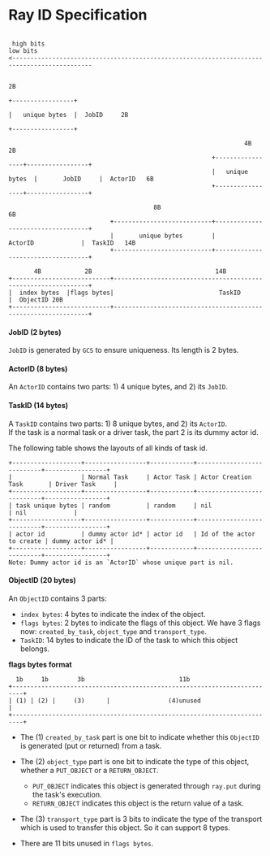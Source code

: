 Ray ID Specification
============================================
```

 high bits                                                                           low bits
<--------------------------------------------------------------------------------------------

                                                                                   2B
                                                                          +-----------------+
                                                                          |   unique bytes  |  JobID     2B
                                                                          +-----------------+

                                                                 4B                2B
                                                        +-----------------+-----------------+
                                                        |   unique bytes  |       JobID     |  ActorID   6B
                                                        +-----------------+-----------------+

                                        8B                               6B
                            +---------------------------+-----------------------------------+
                            |       unique bytes        |               ActorID             |  TaskID   14B
                            +---------------------------+-----------------------------------+

       4B            2B                                  14B
+---------------------------+---------------------------------------------------------------+
|  index bytes  |flags bytes|                             TaskID                            |  ObjectID 20B
+---------------------------+---------------------------------------------------------------+

```
#### JobID (2 bytes)
`JobID` is generated by `GCS` to ensure uniqueness. Its length is 2 bytes.

#### ActorID (8 bytes)
An `ActorID` contains two parts: 1) 4 unique bytes, and 2) its `JobID`.

#### TaskID (14 bytes)
A `TaskID` contains two parts: 1) 8 unique bytes, and 2) its `ActorID`.  
If the task is a normal task or a driver task, the part 2 is its dummy actor id.

The following table shows the layouts of all kinds of task id.
```
+-------------------+-----------------+------------+---------------------------+-----------------+
|                   | Normal Task     | Actor Task | Actor Creation Task       | Driver Task     |
+-------------------+-----------------+------------+---------------------------+-----------------+
| task unique bytes | random          | random     | nil                       | nil             |
+-------------------+-----------------+------------+---------------------------+-----------------+
| actor id          | dummy actor id* | actor id   | Id of the actor to create | dummy actor id* |
+-------------------+-----------------+------------+---------------------------+-----------------+
Note: Dummy actor id is an `ActorID` whose unique part is nil.
```

#### ObjectID (20 bytes)
An `ObjectID` contains 3 parts:
- `index bytes`: 4 bytes to indicate the index of the object.
- `flags bytes`: 2 bytes to indicate the flags of this object. We have 3 flags now: `created_by_task`, `object_type` and `transport_type`.
- `TaskID`: 14 bytes to indicate the ID of the task to which this object belongs.

**flags bytes format**
```
  1b     1b        3b                          11b
+-------------------------------------------------------------------------+
| (1) | (2) |     (3)      |                (4)unused                     |
+-------------------------------------------------------------------------+
```
- The (1) `created_by_task` part is one bit to indicate whether this `ObjectID` is generated (put or returned) from a task.

- The (2) `object_type` part is one bit to indicate the type of this object, whether a `PUT_OBJECT` or a `RETURN_OBJECT`.
    - `PUT_OBJECT` indicates this object is generated through `ray.put` during the task's execution.
    - `RETURN_OBJECT` indicates this object is the return value of a task.

- The (3) `transport_type` part is 3 bits to indicate the type of the transport which is used to transfer this object. So it can support 8 types.

- There are 11 bits unused in `flags bytes`.
